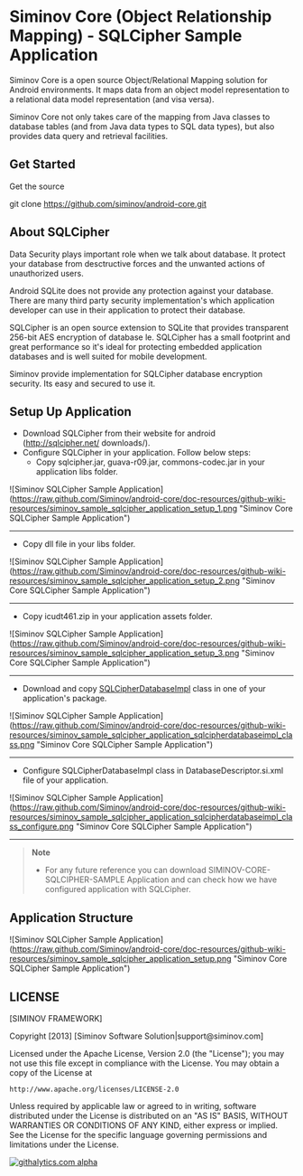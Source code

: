 Siminov Core (Object Relationship Mapping) - SQLCipher Sample Application
==========================================================================

Siminov Core is a open source Object/Relational Mapping solution for Android environments. It maps data from an object model representation to a relational data model representation (and visa versa). 

Siminov Core not only takes care of the mapping from Java classes to database tables (and from Java data types to SQL data types), but also provides data query and retrieval facilities. 

Get Started
-----------
Get the source

  git clone https://github.com/siminov/android-core.git


About SQLCipher
---------------
Data Security plays important role when we talk about database. It protect your database from desctructive forces and the unwanted actions of unauthorized users.

Android SQLite does not provide any protection against your database. There are many third party security implementation's which application developer can use in their application to protect their database.

SQLCipher is an open source extension to SQLite that provides transparent 256-bit AES encryption of database le. SQLCipher has a small footprint and great performance so it's ideal for protecting embedded application databases and is well suited for mobile development.

Siminov provide implementation for SQLCipher database encryption security. Its easy and secured to use it.


Setup Up Application
--------------------

- Download SQLCipher from their website for android (http://sqlcipher.net/ downloads/).
- Configure SQLCipher in your application. Follow below steps:
  - Copy sqlcipher.jar, guava-r09.jar, commons-codec.jar in your application libs folder.

![Siminov SQLCipher Sample Application] (https://raw.github.com/Siminov/android-core/doc-resources/github-wiki-resources/siminov_sample_sqlcipher_application_setup_1.png "Siminov Core SQLCipher Sample Application")
***

  - Copy dll file in your libs folder.

![Siminov SQLCipher Sample Application] (https://raw.github.com/Siminov/android-core/doc-resources/github-wiki-resources/siminov_sample_sqlcipher_application_setup_2.png "Siminov Core SQLCipher Sample Application")
***

  - Copy icudt461.zip in your application assets folder.

![Siminov SQLCipher Sample Application] (https://raw.github.com/Siminov/android-core/doc-resources/github-wiki-resources/siminov_sample_sqlcipher_application_setup_3.png "Siminov Core SQLCipher Sample Application")
***

- Download and copy <a href='https://github.com/Siminov/android-core/blob/db-impl/src/siminov/core/db/impl/sqlcipher/SQLCipherDatabaseImpl.java'>SQLCipherDatabaseImpl</a> class in one of your application's package.  

![Siminov SQLCipher Sample Application] (https://raw.github.com/Siminov/android-core/doc-resources/github-wiki-resources/siminov_sample_sqlcipher_application_sqlcipherdatabaseimpl_class.png "Siminov Core SQLCipher Sample Application")
***

- Configure SQLCipherDatabaseImpl class in DatabaseDescriptor.si.xml file of your application.

![Siminov SQLCipher Sample Application] (https://raw.github.com/Siminov/android-core/doc-resources/github-wiki-resources/siminov_sample_sqlcipher_application_sqlcipherdatabaseimpl_class_configure.png "Siminov Core SQLCipher Sample Application")
***

> <b>Note</b>
> - For any future reference you can download SIMINOV-CORE-SQLCIPHER-SAMPLE Application and can check how we have configured application with SQLCipher.

Application Structure
---------------------

![Siminov SQLCipher Sample Application] (https://raw.github.com/Siminov/android-core/doc-resources/github-wiki-resources/siminov_sample_sqlcipher_application_setup.png "Siminov Core SQLCipher Sample Application")



LICENSE
-------

 
 [SIMINOV FRAMEWORK]
 <p>
 Copyright [2013] [Siminov Software Solution|support@siminov.com]
 
 Licensed under the Apache License, Version 2.0 (the "License");
 you may not use this file except in compliance with the License.
 You may obtain a copy of the License at
 
    http://www.apache.org/licenses/LICENSE-2.0
 
 Unless required by applicable law or agreed to in writing, software
 distributed under the License is distributed on an "AS IS" BASIS,
 WITHOUT WARRANTIES OR CONDITIONS OF ANY KIND, either express or implied.
 See the License for the specific language governing permissions and
 limitations under the License.


[![githalytics.com alpha](https://cruel-carlota.pagodabox.com/f423e443f4fc035eeb0ccf84cb7abdbe "githalytics.com")](http://githalytics.com/Siminov/android-samples)

